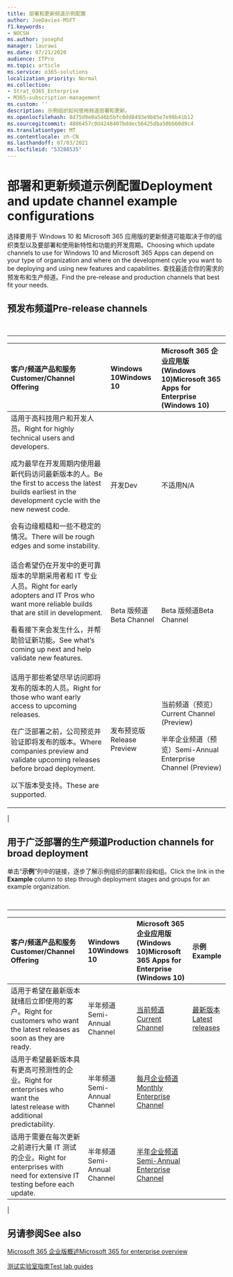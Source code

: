 ```yaml
---
title: 部署和更新频道示例配置
author: JoeDavies-MSFT
f1.keywords:
- NOCSH
ms.author: josephd
manager: laurawi
ms.date: 07/21/2020
audience: ITPro
ms.topic: article
ms.service: o365-solutions
localization_priority: Normal
ms.collection:
- Strat_O365_Enterprise
- M365-subscription-management
ms.custom: ''
description: 示例组织如何使用频道部署和更新。
ms.openlocfilehash: 8d75d9e0a546b5bfc0dd8493e9b85e7e98b41b12
ms.sourcegitcommit: 4886457c0d4248407bddec56425dba50bb60d9c4
ms.translationtype: MT
ms.contentlocale: zh-CN
ms.lasthandoff: 07/03/2021
ms.locfileid: "53288535"
---
```

# <a name="deployment-and-update-channel-example-configurations"></a><span data-ttu-id="eafac-103">部署和更新频道示例配置</span><span class="sxs-lookup"><span data-stu-id="eafac-103">Deployment and update channel example configurations</span></span>

<span data-ttu-id="eafac-104">选择要用于 Windows 10 和 Microsoft 365 应用版的更新频道可能取决于你的组织类型以及要部署和使用新特性和功能的开发周期。</span><span class="sxs-lookup"><span data-stu-id="eafac-104">Choosing which update channels to use for Windows 10 and Microsoft 365 Apps can depend on your type of organization and where on the development cycle you want to be deploying and using new features and capabilities.</span></span> <span data-ttu-id="eafac-105">查找最适合你的需求的预发布和生产频道。</span><span class="sxs-lookup"><span data-stu-id="eafac-105">Find the pre-release and production channels that best fit your needs.</span></span>

## <a name="pre-release-channels"></a><span data-ttu-id="eafac-106">预发布频道</span><span class="sxs-lookup"><span data-stu-id="eafac-106">Pre-release channels</span></span>

<br>

****

|<span data-ttu-id="eafac-107">客户/频道产品和服务</span><span class="sxs-lookup"><span data-stu-id="eafac-107">Customer/Channel Offering</span></span>|<span data-ttu-id="eafac-108">Windows 10</span><span class="sxs-lookup"><span data-stu-id="eafac-108">Windows 10</span></span>|<span data-ttu-id="eafac-109">Microsoft 365 企业应用版 (Windows 10)</span><span class="sxs-lookup"><span data-stu-id="eafac-109">Microsoft 365 Apps for Enterprise (Windows 10)</span></span>|
|:-------|:-------|:-----|
|<span data-ttu-id="eafac-110">适用于高科技用户和开发人员。</span><span class="sxs-lookup"><span data-stu-id="eafac-110">Right for highly technical users and developers.</span></span> <p> <span data-ttu-id="eafac-111">成为最早在开发周期内使用最新代码访问最新版本的人。</span><span class="sxs-lookup"><span data-stu-id="eafac-111">Be the first to access the latest builds earliest in the development cycle with the new newest code.</span></span> <p> <span data-ttu-id="eafac-112">会有边缘粗糙和一些不稳定的情况。</span><span class="sxs-lookup"><span data-stu-id="eafac-112">There will be rough edges and some instability.</span></span>|<span data-ttu-id="eafac-113">开发</span><span class="sxs-lookup"><span data-stu-id="eafac-113">Dev</span></span>|<span data-ttu-id="eafac-114">不适用</span><span class="sxs-lookup"><span data-stu-id="eafac-114">N/A</span></span>|
|<span data-ttu-id="eafac-115">适合希望仍在开发中的更可靠版本的早期采用者和 IT 专业人员。</span><span class="sxs-lookup"><span data-stu-id="eafac-115">Right for early adopters and IT Pros who want more reliable builds that are still in development.</span></span> <p> <span data-ttu-id="eafac-116">看看接下来会发生什么，并帮助验证新功能。</span><span class="sxs-lookup"><span data-stu-id="eafac-116">See what’s coming up next and help validate new features.</span></span>|<span data-ttu-id="eafac-117">Beta 版频道</span><span class="sxs-lookup"><span data-stu-id="eafac-117">Beta Channel</span></span>|<span data-ttu-id="eafac-118">Beta 版频道</span><span class="sxs-lookup"><span data-stu-id="eafac-118">Beta Channel</span></span>|
|<span data-ttu-id="eafac-119">适用于那些希望尽早访问即将发布的版本的人员。</span><span class="sxs-lookup"><span data-stu-id="eafac-119">Right for those who want early access to upcoming releases.</span></span> <p> <span data-ttu-id="eafac-120">在广泛部署之前，公司预览并验证即将发布的版本。</span><span class="sxs-lookup"><span data-stu-id="eafac-120">Where companies preview and validate upcoming releases before broad deployment.</span></span> <p> <span data-ttu-id="eafac-121">以下版本受支持。</span><span class="sxs-lookup"><span data-stu-id="eafac-121">These are supported.</span></span>|<span data-ttu-id="eafac-122">发布预览版</span><span class="sxs-lookup"><span data-stu-id="eafac-122">Release Preview</span></span>|<span data-ttu-id="eafac-123">当前频道（预览）</span><span class="sxs-lookup"><span data-stu-id="eafac-123">Current Channel (Preview)</span></span> <p> <span data-ttu-id="eafac-124">半年企业频道（预览）</span><span class="sxs-lookup"><span data-stu-id="eafac-124">Semi-Annual Enterprise Channel (Preview)</span></span>|
|

## <a name="production-channels-for-broad-deployment"></a><span data-ttu-id="eafac-125">用于广泛部署的生产频道</span><span class="sxs-lookup"><span data-stu-id="eafac-125">Production channels for broad deployment</span></span>

<span data-ttu-id="eafac-126">单击“**示例**”列中的链接，逐步了解示例组织的部署阶段和组。</span><span class="sxs-lookup"><span data-stu-id="eafac-126">Click the link in the **Example** column to step through deployment stages and groups for an example organization.</span></span>

<br>

****

|<span data-ttu-id="eafac-127">客户/频道产品和服务</span><span class="sxs-lookup"><span data-stu-id="eafac-127">Customer/Channel Offering</span></span>|<span data-ttu-id="eafac-128">Windows 10</span><span class="sxs-lookup"><span data-stu-id="eafac-128">Windows 10</span></span>|<span data-ttu-id="eafac-129">Microsoft 365 企业应用版 (Windows 10)</span><span class="sxs-lookup"><span data-stu-id="eafac-129">Microsoft 365 Apps for Enterprise (Windows 10)</span></span>|<span data-ttu-id="eafac-130">示例</span><span class="sxs-lookup"><span data-stu-id="eafac-130">Example</span></span>|
|:-------|:-------|:-----|:-------|
|<span data-ttu-id="eafac-131">适用于希望在最新版本就绪后立即使用的客户。</span><span class="sxs-lookup"><span data-stu-id="eafac-131">Right for customers who want the latest releases as soon as they are ready.</span></span>|<span data-ttu-id="eafac-132">半年频道</span><span class="sxs-lookup"><span data-stu-id="eafac-132">Semi-Annual Channel</span></span>|[<span data-ttu-id="eafac-133">当前频道</span><span class="sxs-lookup"><span data-stu-id="eafac-133">Current Channel</span></span>](/deployoffice/overview-update-channels#current-channel-overview)|[<span data-ttu-id="eafac-134">最新版本</span><span class="sxs-lookup"><span data-stu-id="eafac-134">Latest releases</span></span>](deploy-update-channels-examples-rapid-deploy.md)|
|<span data-ttu-id="eafac-135">适用于希望最新版本具有更高可预测性的企业。</span><span class="sxs-lookup"><span data-stu-id="eafac-135">Right for enterprises who want the latest release with additional predictability.</span></span>|<span data-ttu-id="eafac-136">半年频道</span><span class="sxs-lookup"><span data-stu-id="eafac-136">Semi-Annual Channel</span></span>|[<span data-ttu-id="eafac-137">每月企业频道</span><span class="sxs-lookup"><span data-stu-id="eafac-137">Monthly Enterprise Channel</span></span>](/deployoffice/overview-update-channels#monthly-enterprise-channel-overview)||
|<span data-ttu-id="eafac-138">适用于需要在每次更新之前进行大量 IT 测试的企业。</span><span class="sxs-lookup"><span data-stu-id="eafac-138">Right for enterprises with need for extensive IT testing before each update.</span></span>|<span data-ttu-id="eafac-139">半年频道</span><span class="sxs-lookup"><span data-stu-id="eafac-139">Semi-Annual Channel</span></span>|[<span data-ttu-id="eafac-140">半年企业频道</span><span class="sxs-lookup"><span data-stu-id="eafac-140">Semi-Annual Enterprise Channel</span></span>](/deployoffice/overview-update-channels#semi-annual-enterprise-channel-overview)||
|

## <a name="see-also"></a><span data-ttu-id="eafac-141">另请参阅</span><span class="sxs-lookup"><span data-stu-id="eafac-141">See also</span></span>

[<span data-ttu-id="eafac-142">Microsoft 365 企业版概述</span><span class="sxs-lookup"><span data-stu-id="eafac-142">Microsoft 365 for enterprise overview</span></span>](microsoft-365-overview.md)

[<span data-ttu-id="eafac-143">测试实验室指南</span><span class="sxs-lookup"><span data-stu-id="eafac-143">Test lab guides</span></span>](m365-enterprise-test-lab-guides.md)